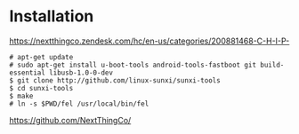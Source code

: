 # Installation

https://nextthingco.zendesk.com/hc/en-us/categories/200881468-C-H-I-P-

    # apt-get update
    # sudo apt-get install u-boot-tools android-tools-fastboot git build-essential libusb-1.0-0-dev
    $ git clone http://github.com/linux-sunxi/sunxi-tools
    $ cd sunxi-tools
    $ make
    # ln -s $PWD/fel /usr/local/bin/fel

https://github.com/NextThingCo/
